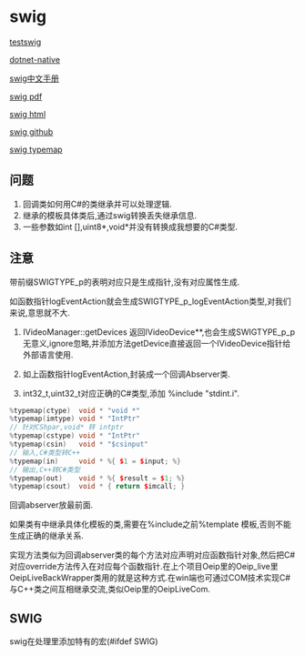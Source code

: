 # swig

[testswig](https://github.com/OlegJakushkin/TestSWIG)

[dotnet-native](https://github.com/Mizux/dotnet-native)

[swig中文手册](https://www.cnblogs.com/xuruilong100/tag/SWIG%203%20%E4%B8%AD%E6%96%87%E6%89%8B%E5%86%8C/)

[swig pdf](http://www.swig.org/Doc4.0/SWIGDocumentation.pdf)

[swig html](http://www.swig.org/Doc4.0/Sections.html#Sections)

[swig github](https://github.com/swig/swig/blob/master/Lib/csharp/typemaps.i)

[swig typemap](http://www.swig.org/Doc4.0/Typemaps.html#Typemaps)

## 问题

1. 回调类如何用C#的类继承并可以处理逻辑.
2. 继承的模板具体类后,通过swig转换丢失继承信息.
3. 一些参数如int [],uint8*,void*并没有转换成我想要的C#类型.

## 注意

带前缀SWIGTYPE_p的表明对应只是生成指针,没有对应属性生成.

如函数指针logEventAction就会生成SWIGTYPE_p_logEventAction类型,对我们来说,意思就不大.

1. IVideoManager::getDevices 返回IVideoDevice**,也会生成SWIGTYPE_p_p无意义,ignore忽略,并添加方法getDevice直接返回一个IVideoDevice指针给外部语言使用.

2. 如上函数指针logEventAction,封装成一个回调Abserver类.

3. int32_t,uint32_t对应正确的C#类型,添加 %include "stdint.i".

```c++
%typemap(ctype)  void * "void *"
%typemap(imtype) void * "IntPtr"
// 针对CShpar,void* 转 intptr
%typemap(cstype) void * "IntPtr"
%typemap(csin)   void * "$csinput"
// 输入,C#类型转C++
%typemap(in)     void * %{ $1 = $input; %}
// 输出,C++转C#类型
%typemap(out)    void * %{ $result = $1; %}
%typemap(csout)  void * { return $imcall; }
```

回调abserver放最前面.

如果类有中继承具体化模板的类,需要在%include之前%template 模板,否则不能生成正确的继承关系.

实现方法类似为回调abserver类的每个方法对应声明对应函数指针对象,然后把C#对应override方法传入在对应每个函数指针.在上个项目Oeip里的Oeip_live里OeipLiveBackWrapper类用的就是这种方式.在win端也可通过COM技术实现C#与C++类之间互相继承交流,类似Oeip里的OeipLiveCom.

## SWIG

swig在处理里添加特有的宏(#ifdef SWIG)

